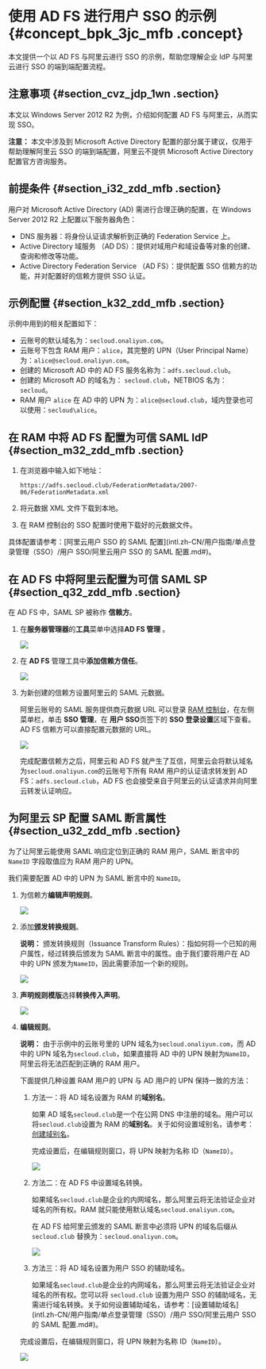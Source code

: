 # 使用 AD FS 进行用户 SSO 的示例 {#concept_bpk_3jc_mfb .concept}

本文提供一个以 AD FS 与阿里云进行 SSO 的示例，帮助您理解企业 IdP 与阿里云进行 SSO 的端到端配置流程。

## 注意事项 {#section_cvz_jdp_1wn .section}

本文以 Windows Server 2012 R2 为例，介绍如何配置 AD FS 与阿里云，从而实现 SSO。

**注意：** 本文中涉及到 Microsoft Active Directory 配置的部分属于建议，仅用于帮助理解阿里云 SSO 的端到端配置，阿里云不提供 Microsoft Active Directory 配置官方咨询服务。

## 前提条件 {#section_i32_zdd_mfb .section}

用户对 Microsoft Active Directory \(AD\) 需进行合理正确的配置，在 Windows Server 2012 R2 上配置以下服务器角色：

-   DNS 服务器：将身份认证请求解析到正确的 Federation Service 上。
-   Active Directory 域服务 （AD DS）：提供对域用户和域设备等对象的创建、查询和修改等功能。
-   Active Directory Federation Service （AD FS）：提供配置 SSO 信赖方的功能，并对配置好的信赖方提供 SSO 认证。

## 示例配置 {#section_k32_zdd_mfb .section}

示例中用到的相关配置如下：

-   云账号的默认域名为：`secloud.onaliyun.com`。
-   云账号下包含 RAM 用户：`alice`，其完整的 UPN（User Principal Name）为：`alice@secloud.onaliyun.com`。
-   创建的 Microsoft AD 中的 AD FS 服务名称为：`adfs.secloud.club`。
-   创建的 Microsoft AD 的域名为： `secloud.club`，NETBIOS 名为：`secloud`。
-   RAM 用户 `alice` 在 AD 中的 UPN 为：`alice@secloud.club`，域内登录也可以使用：`secloud\alice`。

## 在 RAM 中将 AD FS 配置为可信 SAML IdP {#section_m32_zdd_mfb .section}

1.  在浏览器中输入如下地址：

    ``` {#codeblock_hpu_vmj_ocs}
    https://adfs.secloud.club/FederationMetadata/2007-06/FederationMetadata.xml
    ```

2.  将元数据 XML 文件下载到本地。
3.  在 RAM 控制台的 SSO 配置时使用下载好的元数据文件。

具体配置请参考：[阿里云用户 SSO 的 SAML 配置](intl.zh-CN/用户指南/单点登录管理（SSO）/用户 SSO/阿里云用户 SSO 的 SAML 配置.md#)。

## 在 AD FS 中将阿里云配置为可信 SAML SP {#section_q32_zdd_mfb .section}

在 AD FS 中，SAML SP 被称作 **信赖方**。

1.  在**服务器管理器**的**工具**菜单中选择**AD FS 管理** 。

    ![](http://static-aliyun-doc.oss-cn-hangzhou.aliyuncs.com/assets/img/23741/156171505514260_zh-CN.png)

2.  在 **AD FS** 管理工具中**添加信赖方信任**。

    ![](http://static-aliyun-doc.oss-cn-hangzhou.aliyuncs.com/assets/img/23741/156171505614261_zh-CN.png)

3.  为新创建的信赖方设置阿里云的 SAML 元数据。

    阿里云账号的 SAML 服务提供商元数据 URL 可以登录 [RAM 控制台](https://ram.console.aliyun.com/)，在左侧菜单栏，单击 **SSO 管理**，在 **用户 SSO**页签下的 **SSO 登录设置**区域下查看。AD FS 信赖方可以直接配置元数据的 URL。

    ![](http://static-aliyun-doc.oss-cn-hangzhou.aliyuncs.com/assets/img/23741/156171505614262_zh-CN.png)

    完成配置信赖方之后，阿里云和 AD FS 就产生了互信，阿里云会将默认域名为`secloud.onaliyun.com`的云账号下所有 RAM 用户的认证请求转发到 AD FS：`adfs.secloud.club`，AD FS 也会接受来自于阿里云的认证请求并向阿里云转发认证响应。


## 为阿里云 SP 配置 SAML 断言属性 {#section_u32_zdd_mfb .section}

为了让阿里云能使用 SAML 响应定位到正确的 RAM 用户，SAML 断言中的 `NameID` 字段取值应为 RAM 用户的 UPN。

我们需要配置 AD 中的 UPN 为 SAML 断言中的 `NameID`。

1.  为信赖方**编辑声明规则**。

    ![](http://static-aliyun-doc.oss-cn-hangzhou.aliyuncs.com/assets/img/23741/156171505614263_zh-CN.png)

2.  添加**颁发转换规则**。

    **说明：** 颁发转换规则（Issuance Transform Rules）：指如何将一个已知的用户属性，经过转换后颁发为 SAML 断言中的属性。由于我们要将用户在 AD 中的 UPN 颁发为`NameID`，因此需要添加一个新的规则。

    ![](http://static-aliyun-doc.oss-cn-hangzhou.aliyuncs.com/assets/img/23741/156171505614264_zh-CN.png)

3.  **声明规则模版**选择**转换传入声明**。

    ![](http://static-aliyun-doc.oss-cn-hangzhou.aliyuncs.com/assets/img/23741/156171505614265_zh-CN.png)

4.  **编辑规则**。

    **说明：** 由于示例中的云账号里的 UPN 域名为`secloud.onaliyun.com`，而 AD 中的 UPN 域名为`secloud.club`，如果直接将 AD 中的 UPN 映射为`NameID`，阿里云将无法匹配到正确的 RAM 用户。

    下面提供几种设置 RAM 用户的 UPN 与 AD 用户的 UPN 保持一致的方法：

    1.  方法一：将 AD 域名设置为 RAM 的**域别名**。

        如果 AD 域名`secloud.club`是一个在公网 DNS 中注册的域名。用户可以将`secloud.club`设置为 RAM 的**域别名**。关于如何设置域别名，请参考：[创建域别名](intl.zh-CN/用户指南/安全设置/高级设置/创建域别名.md#)。

        完成设置后，在编辑规则窗口，将 UPN 映射为名称 ID（`NameID`）。

        ![](http://static-aliyun-doc.oss-cn-hangzhou.aliyuncs.com/assets/img/23741/156171505714266_zh-CN.png)

    2.  方法二：在 AD FS 中设置域名转换。

        如果域名`secloud.club`是企业的内网域名，那么阿里云将无法验证企业对域名的所有权。RAM 就只能使用默认域名`secloud.onaliyun.com`。

        在 AD FS 给阿里云颁发的 SAML 断言中必须将 UPN 的域名后缀从 `secloud.club` 替换为：`secloud.onaliyun.com`。

        ![](http://static-aliyun-doc.oss-cn-hangzhou.aliyuncs.com/assets/img/23741/156171505714267_zh-CN.png)

    3.  方法三：将 AD 域名设置为用户 SSO 的辅助域名。

        如果域名`secloud.club`是企业的内网域名，那么阿里云将无法验证企业对域名的所有权。您可以将 `secloud.club` 设置为用户 SSO 的辅助域名，无需进行域名转换。关于如何设置辅助域名，请参考：[设置辅助域名](intl.zh-CN/用户指南/单点登录管理（SSO）/用户 SSO/阿里云用户 SSO 的 SAML 配置.md#)。

    完成设置后，在编辑规则窗口，将 UPN 映射为名称 ID（`NameID`）。

    ![](http://static-aliyun-doc.oss-cn-hangzhou.aliyuncs.com/assets/img/23741/156171505714266_zh-CN.png)


